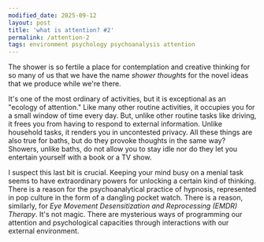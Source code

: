```yaml
---
modified_date: 2025-09-12
layout: post
title: 'what is attention? #2'
permalink: /attention-2
tags: environment psychology psychoanalysis attention
---
```


The shower is so fertile a place for contemplation and creative thinking for so many of us that we have the name _shower thoughts_ for the novel ideas that we produce while we're there.
<!--more-->
It's one of the most ordinary of activities, but it is exceptional as an "ecology of attention."
Like many other routine activities, it occupies you for a small window of time every day.
But, unlike other routine tasks like driving, it frees you from having to respond to external information.
Unlike household tasks, it renders you in uncontested privacy.
All these things are also true for baths, but do they provoke thoughts in the same way?
Showers, unlike baths, do not allow you to stay idle nor do they let you entertain yourself with a book or a TV show.

I suspect this last bit is crucial.
Keeping your mind busy on a menial task seems to have extraordinary powers for unlocking a certain kind of thinking.
There is a reason for the psychoanalytical practice of hypnosis, represented in pop culture in the form of a dangling pocket watch.
There is a reason, similarly, for _Eye Movement Desensitization and Reprocessing (EMDR) Therapy_.
It's not magic.
There are mysterious ways of programming our attention and psychological capacities through interactions with our external environment.
